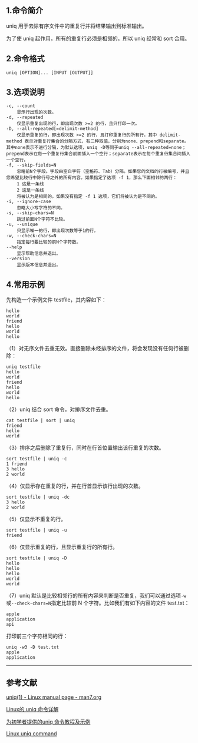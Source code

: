 ## 1.命令简介

uniq 用于去除有序文件中的重复行并将结果输出到标准输出。

为了使 uniq 起作用，所有的重复行必须是相邻的，所以 uniq 经常和 sort 合用。

## 2.命令格式
```shell
uniq [OPTION]... [INPUT [OUTPUT]]
```
## 3.选项说明
```
-c, --count
	显示行出现的次数。
-d, --repeated
	仅显示重复出现的行，即出现次数 >=2 的行，且只打印一次。
-D, --all-repeated[=delimit-method]
	仅显示重复的行，即出现次数 >=2 的行，且打印重复行的所有行。其中 delimit-method 表示对重复行集合的分隔方式，有三种取值，分别为none、prepend和separate。其中none表示不进行分隔，为默认选项，uniq -D等同于uniq --all-repeated=none；prepend表示在每一个重复行集合前面插入一个空行；separate表示在每个重复行集合间插入一个空行。
-f, --skip-fields=N
	忽略前N个字段。字段由空白字符（空格符、Tab）分隔。如果您的文档的行被编号，并且您希望比较行中除行号之外的所有内容。如果指定了选项 -f 1，那么下面相邻的两行：
	1 这是一条线
	2 这是一条线
	将被认为是相同的。如果没有指定 -f 1 选项，它们将被认为是不同的。
-i, --ignore-case
	忽略大小写字符的不同。
-s, --skip-chars=N
	跳过前面N个字符不比较。
-u, --unique
	只显示唯一的行，即出现次数等于1的行。
-w, --check-chars=N
	指定每行要比较的前N个字符数。
--help
	显示帮助信息并退出。
--version
	显示版本信息并退出。
```

## 4.常用示例
先构造一个示例文件 testfile，其内容如下：
```
hello
world
friend
hello
world
hello
```
（1）对无序文件去重无效。直接删除未经排序的文件，将会发现没有任何行被删除：
```
uniq testfile  
hello
world
friend
hello
world
hello
```

（2）uniq 结合 sort 命令，对排序文件去重。
```
cat testfile | sort | uniq
friend
hello
world
```
（3）排序之后删除了重复行，同时在行首位置输出该行重复的次数。
```
sort testfile | uniq -c
1 friend
3 hello
2 world
```
（4）仅显示存在重复的行，并在行首显示该行出现的次数。
```
sort testfile | uniq -dc
3 hello
2 world
```
（5）仅显示不重复的行。
```
sort testfile | uniq -u
friend
```
（6）仅显示重复的行，且显示重复行的所有行。
```
sort testfile | uniq -D
hello
hello
hello
world
world
```
（7）uniq 默认是比较相邻行的所有内容来判断是否重复，我们可以通过选项`-w`或`--check-chars=N`指定比较前 N 个字符。比如我们有如下内容的文件 test.txt：
```
apple
application
api
```
打印前三个字符相同的行：
```
uniq -w3 -D test.txt
apple
application
```
---
## 参考文献
[uniq(1) - Linux manual page - man7.org](https://man7.org/linux/man-pages/man1/uniq.1.html)

[Linux的 uniq 命令详解](https://blog.csdn.net/gaojinshan/article/details/40863925)

[为初学者提供的uniq 命令教程及示例](https://linux.cn/article-9542-1.html)

[Linux uniq command](https://www.computerhope.com/unix/uuniq.htm)

<Vssue title="uniq" />
